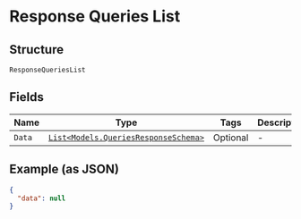 
# Response Queries List

## Structure

`ResponseQueriesList`

## Fields

| Name | Type | Tags | Description |
|  --- | --- | --- | --- |
| `Data` | [`List<Models.QueriesResponseSchema>`](../../doc/models/queries-response-schema.md) | Optional | - |

## Example (as JSON)

```json
{
  "data": null
}
```

